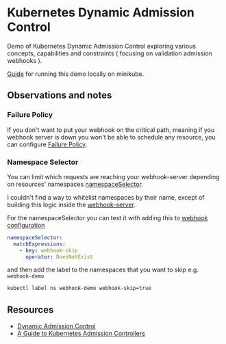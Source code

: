 # Kubernetes Dynamic Admission Control

Demo of Kubernetes Dynamic Admission Control exploring various concepts, capabilities and constraints ( focusing on validation admission webhooks ).

[Guide](./minikube-setup.md) for running this demo locally on minikube.

## Observations and notes

### Failure Policy

If you don't want to put your webhook on the critical path, meaning if you webhook server is down you won't be able to schedule any resource, you
can configure [Failure Policy](https://kubernetes.io/docs/reference/access-authn-authz/extensible-admission-controllers/#failure-policy).

### Namespace Selector

You can limit which requests are reaching your webhook-server depending on resources' namespaces [namespaceSelector](https://kubernetes.io/docs/reference/access-authn-authz/extensible-admission-controllers/#matching-requests-namespaceselector).

I couldn't find a way to whitelist namespaces by their name, except of building this logic inside the [webhook-server](./webhook-server/main.go#L117).

For the namespaceSelector you can test it with adding this to [webhook configuration](./deployment/webhookConfig.yaml.tpl)

```yaml
namespaceSelector:
  matchExpressions:
    - key: webhook-skip
      operator: DoesNotExist
```

and then add the label to the namespaces that you want to skip e.g. `webhook-demo`

```sh
kubectl label ns webhook-demo webhook-skip=true
```

## Resources

- [Dynamic Admission Control](https://kubernetes.io/docs/reference/access-authn-authz/extensible-admission-controllers)
- [A Guide to Kubernetes Admission Controllers](https://kubernetes.io/blog/2019/03/21/a-guide-to-kubernetes-admission-controllers/)
